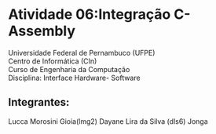 # Atividade 06:Integração C-Assembly

Universidade Federal de Pernambuco (UFPE) \
Centro de Informática (CIn) \
Curso de Engenharia da Computação \
Disciplina: Interface Hardware- Software

## Integrantes:

Lucca Morosini Gioia(lmg2)
Dayane Lira da Silva (dls6)
Jonga
